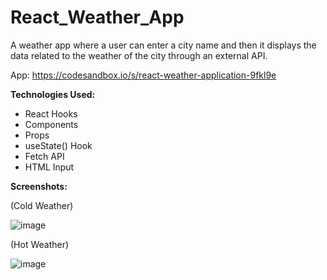 # React_Weather_App
A weather app where a user can enter a city name and then it displays the data related to the weather of the city through an external API.

App: https://codesandbox.io/s/react-weather-application-9fkl9e

**Technologies Used:**
- React Hooks
- Components
- Props
- useState() Hook
- Fetch API
- HTML Input

**Screenshots:**

(Cold Weather)

![image](https://user-images.githubusercontent.com/98918017/200056089-02537009-15f5-4589-bd64-a399f38487ef.png)

(Hot Weather)

![image](https://user-images.githubusercontent.com/98918017/200056263-20bf1fef-1c78-49da-83d6-223d90ef3da0.png)
